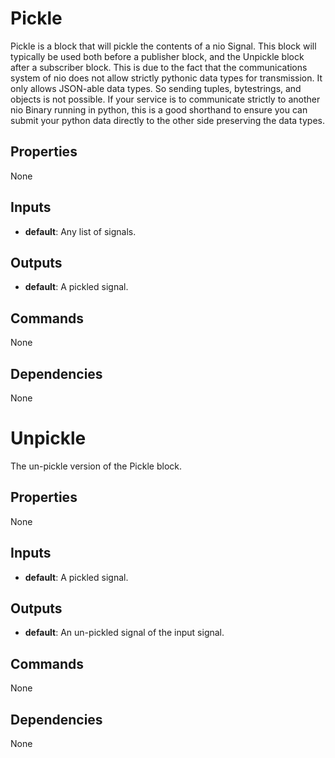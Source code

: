 Pickle
======
Pickle is a block that will pickle the contents of a nio Signal.  This block will typically be used both before a publisher block, and the Unpickle block after a subscriber block.  This is due to the fact that the communications system of nio does not allow strictly pythonic data types for transmission.  It only allows JSON-able data types.  So sending tuples, bytestrings, and objects is not possible. If your service is to communicate strictly to another nio Binary running in python, this is a good shorthand to ensure you can submit your python data directly to the other side preserving the data types.

Properties
----------
None

Inputs
------
- **default**: Any list of signals.

Outputs
-------
- **default**: A pickled signal.

Commands
--------
None

Dependencies
------------
None

Unpickle
========
The un-pickle version of the Pickle block.

Properties
----------
None

Inputs
------
- **default**: A pickled signal.

Outputs
-------
- **default**: An un-pickled signal of the input signal.

Commands
--------
None

Dependencies
------------
None
